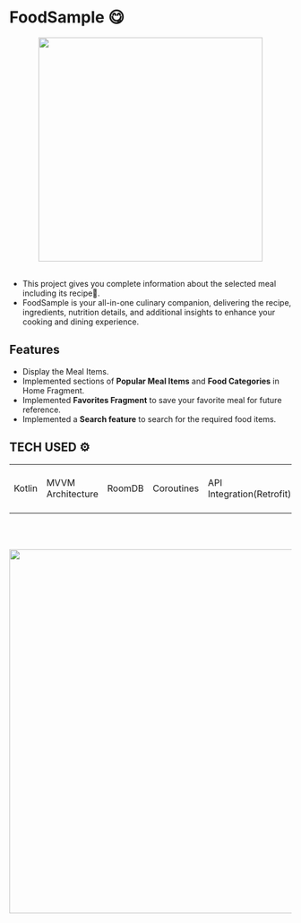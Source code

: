 # FoodSample 😋

<div align="center">
<img width="400" src="https://github.com/nishkarsh800/FoodSample/assets/94742536/717aec4b-ea67-41ed-b833-82fdf1d90c94" /></div>

<br>

- This project gives you complete information about the selected meal including its recipe🍦.
- FoodSample is your all-in-one culinary companion, delivering the recipe, ingredients, nutrition details, and additional insights to enhance your cooking and dining experience. 

## Features

- Display the Meal Items.
- Implemented sections of **Popular Meal Items** and **Food Categories** in Home Fragment.
- Implemented **Favorites Fragment** to save your favorite meal for future reference.
- Implemented a **Search feature** to search for the required food items.
  
## TECH USED ⚙

|||||||||
|--|--|--|--|--|--|--|--|
|Kotlin|MVVM Architecture|RoomDB|Coroutines| API Integration(Retrofit)|Recycler View|Image Loading through Glide|


   <br><br>
  
  <img width=650 src="https://user-images.githubusercontent.com/94545831/184167042-c5fd862b-149b-45de-ae2c-d29799b3c007.png">


  <br><br>
